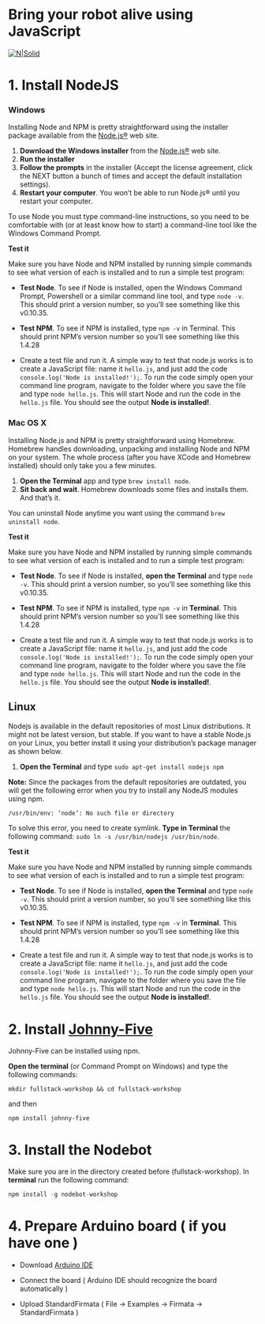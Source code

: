 # Bring your robot alive using JavaScript

[![N|Solid](https://scontent.fomr1-1.fna.fbcdn.net/v/t1.0-9/31713323_1748070791905540_1671021944939479040_o.jpg?_nc_cat=0&_nc_eui2=v1%3AAeF28IUJD9nAqU_DANm798HybyebMGtmiV3xWpHSiVRpO_B-QUFUmN5ZLg8bpcj3EqQhGXlgcOtU-1a4a4-i7i2OL7Q-X0egwrqocKDmAI5ViQ&oh=24858cc22703b648a6285dc8bfb099be&oe=5B52AE1F)](https://www.meetup.com/fullstack-cluj/)
# 1. Install NodeJS
### Windows

Installing Node and NPM is pretty straightforward using the installer package available from the [Node.js®][df1] web site.

  1. **Download the Windows installer** from the [Node.js®][df1] web site.
  2. **Run the installer**
  3. **Follow the prompts** in the installer (Accept the license agreement, click the NEXT button a bunch of times and accept the default installation settings).
  4. **Restart your computer**. You won’t be able to run Node.js® until you restart your computer.
  
To use Node you must type command-line instructions, so you need to be comfortable with (or at least know how to start) a command-line tool like the Windows Command Prompt.

**Test it**

Make sure you have Node and NPM installed by running simple commands to see what version of each is installed and to run a simple test program:

- **Test Node**. To see if Node is installed, open the Windows Command Prompt, Powershell or a similar command line tool, and type `node -v`. This should print a version number, so you’ll see something like this v0.10.35.

- **Test NPM**. To see if NPM is installed, type `npm -v` in Terminal. This should print NPM’s version number so you’ll see something like this 1.4.28
- Create a test file and run it. A simple way to test that node.js works is to create a JavaScript file: name it `hello.js`, and just add the code `console.log('Node is installed!');`. To run the code simply open your command line program, navigate to the folder where you save the file and type `node hello.js`. This will start Node and run the code in the `hello.js` file. You should see the output **Node is installed!**.


### Mac OS X

Installing Node.js and NPM is pretty straightforward using Homebrew. Homebrew handles downloading, unpacking and installing Node and NPM on your system. The whole process (after you have XCode and Homebrew installed) should only take you a few minutes.

1. **Open the Terminal** app and type `brew install node`. 
2. **Sit back and wait**. Homebrew downloads some files and installs them. And that’s it.

You can uninstall Node anytime you want using the command `brew uninstall node`. 

**Test it**

Make sure you have Node and NPM installed by running simple commands to see what version of each is installed and to run a simple test program:

- **Test Node**. To see if Node is installed, **open the Terminal** and type `node -v`. This should print a version number, so you’ll see something like this v0.10.35.

- **Test NPM**. To see if NPM is installed, type `npm -v` in **Terminal**. This should print NPM’s version number so you’ll see something like this 1.4.28

- Create a test file and run it. A simple way to test that node.js works is to create a JavaScript file: name it `hello.js`, and just add the code `console.log('Node is installed!');`. To run the code simply open your command line program, navigate to the folder where you save the file and type `node hello.js`. This will start Node and run the code in the `hello.js` file. You should see the output **Node is installed!**.


## Linux

Nodejs is available in the default repositories of most Linux distributions. It might not be latest version, but stable. If you want to have a stable Node.js on your Linux, you better install it using your distribution’s package manager as shown below.

1. **Open the Terminal** and type `sudo apt-get install nodejs npm`

**Note:**  Since the packages from the default repositories are outdated, you will get the following error when you try to install any NodeJS modules using npm.

```sh
/usr/bin/env: ‘node’: No such file or directory
```

To solve this error, you need to create symlink. **Type in Terminal** the following command:  `sudo ln -s /usr/bin/nodejs /usr/bin/node`.

**Test it**

Make sure you have Node and NPM installed by running simple commands to see what version of each is installed and to run a simple test program:

- **Test Node**. To see if Node is installed, **open the Terminal** and type `node -v`. This should print a version number, so you’ll see something like this v0.10.35.

- **Test NPM**. To see if NPM is installed, type `npm -v` in **Terminal**. This should print NPM’s version number so you’ll see something like this 1.4.28

- Create a test file and run it. A simple way to test that node.js works is to create a JavaScript file: name it `hello.js`, and just add the code `console.log('Node is installed!');`. To run the code simply open your command line program, navigate to the folder where you save the file and type `node hello.js`. This will start Node and run the code in the `hello.js` file. You should see the output **Node is installed!**.


# 2. Install [Johnny-Five][df2]

Johnny-Five can be installed using npm.

**Open the terminal** (or Command Prompt on Windows) and type the following commands: 

```shell
mkdir fullstack-workshop && cd fullstack-workshop
```
and then
```shell
npm install johnny-five
```

# 3. Install the Nodebot 

Make sure you are in the directory created before (fullstack-workshop). In **terminal** run the following command:

```s
npm install -g nodebot-workshop
```

# 4. Prepare Arduino board ( if you have one )

- Download [Arduino IDE][df3]
- Connect the board ( Arduino IDE should recognize the board automatically )
- Upload StandardFirmata ( File -> Examples -> Firmata -> StandardFirmata )




   [df1]: <https://nodejs.org/en/download/>
   [df2]: <http://johnny-five.io/>
   [df3]: <https://www.arduino.cc/en/Main/Software>
